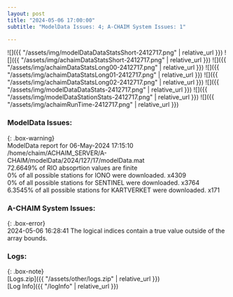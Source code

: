 ```yaml
---
layout: post
title: "2024-05-06 17:00:00"
subtitle: "ModelData Issues: 4; A-CHAIM System Issues: 1"

---
```


![]({{ "/assets/img/modelDataDataStatsShort-2412717.png" | relative_url }})
![]({{ "/assets/img/achaimDataStatsShort-2412717.png" | relative_url }})
![]({{ "/assets/img/achaimDataStatsLong00-2412717.png" | relative_url }})
![]({{ "/assets/img/achaimDataStatsLong01-2412717.png" | relative_url }})
![]({{ "/assets/img/achaimDataStatsLong02-2412717.png" | relative_url }})
![]({{ "/assets/img/modelDataDataStats-2412717.png" | relative_url }})
![]({{ "/assets/img/modelDataStationStats-2412717.png" | relative_url }})
![]({{ "/assets/img/achaimRunTime-2412717.png" | relative_url }})


### ModelData Issues:  
  
{: .box-warning}  
 ModelData report for 06-May-2024 17:15:10   
 /home/chaim/ACHAIM_SERVER/A-CHAIM/modelData/2024/127/17/modelData.mat   
 72.6649% of RIO absoprtion values are finite   
 0% of all possible stations for IONO were downloaded. x4309   
 0% of all possible stations for SENTINEL were downloaded. x3764   
 6.3545% of all possible stations for KARTVERKET were downloaded. x171   
  
### A-CHAIM System Issues:  
  
{: .box-error}  
2024-05-06 16:28:41 The logical indices contain a true value outside of the array bounds.  

### Logs:  
  
{: .box-note}  
[Logs.zip]({{ "/assets/other/logs.zip" | relative_url }})  
[Log Info]({{ "/logInfo" | relative_url }})  
